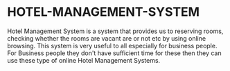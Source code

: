 # HOTEL-MANAGEMENT-SYSTEM
Hotel Management System is a system that provides us to reserving rooms, checking whether the rooms are vacant are or not etc by using online browsing. This system is very useful to all especially for business people. For Business people they don't have sufficient time for these then they can use these type of online Hotel Management Systems.
